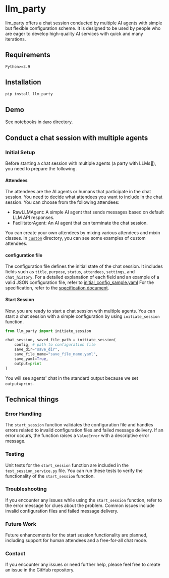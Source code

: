 # llm_party

llm_party offers a chat session conducted by multiple AI agents with simple but flexible configuration scheme. It is designed to be used by people who are eager to develop high-quality AI services with quick and many iterations.

## Requirements

`Python>=3.9`

## Installation

```bash
pip install llm_party
```

## Demo

See notebooks in `demo` directory.

## Conduct a chat session with multiple agents

### Initial Setup

Before starting a chat session with multiple agents (a party with LLMs🎉), you need to prepare the following.

#### Attendees

The attendees are the AI agents or humans that participate in the chat session. You need to decide what attendees you want to include in the chat session. You can choose from the following attendees:

- RawLLMAgent: A simple AI agent that sends messages based on default LLM API responses.
- FacilitatorAgent: An AI agent that can terminate the chat session.

You can create your own attendees by mixing various attendees and mixin classes. In [`custom`](./llm_party/attendee/custom) directory, you can see some examples of custom attendees.

#### configuration file

The configuration file defines the initial state of the chat session. It includes fields such as `title`, `purpose`, `status`, `attendees`, `settings`, and `chat_history`. For a detailed explanation of each field and an example of a valid JSON configuration file, refer to [initial_config_sample.yaml](./tests/data/initial_config_sample.yaml)
For the specification, refer to the [specification document](./doc/dev/#6_start_session/spec_start_session.md).

#### Start Session

Now, you are ready to start a chat session with multiple agents. You can start a chat session with a simple configuration by using `initiate_session` function.

```python
from llm_party import initiate_session

chat_session, saved_file_path = initiate_session(
    config, # path to configuration file
    save_dir="save_dir",
    save_file_name="save_file_name.yaml",
    save_yaml=True,
    output=print
)
```

You will see agents' chat in the standard output because we set `output=print`.

## Technical things

### Error Handling

The `start_session` function validates the configuration file and handles errors related to invalid configuration files and failed message delivery. If an error occurs, the function raises a `ValueError` with a descriptive error message.

### Testing

Unit tests for the `start_session` function are included in the `test_session_service.py` file. You can run these tests to verify the functionality of the `start_session` function.

### Troubleshooting

If you encounter any issues while using the `start_session` function, refer to the error message for clues about the problem. Common issues include invalid configuration files and failed message delivery.

### Future Work

Future enhancements for the start session functionality are planned, including support for human attendees and a free-for-all chat mode.

### Contact

If you encounter any issues or need further help, please feel free to create an issue in the GitHub repository.

